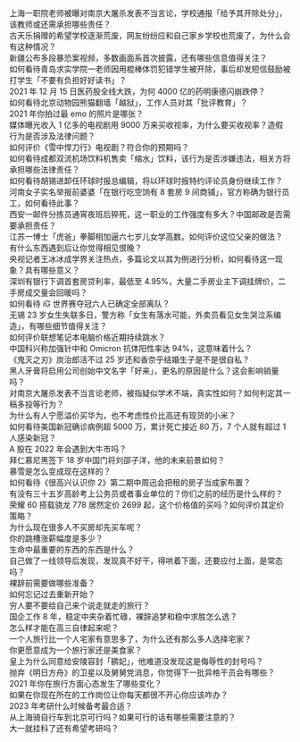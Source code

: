 上海一职院老师被曝对南京大屠杀发表不当言论，学校通报「给予其开除处分」，该教师或还需承担哪些责任？  
古天乐捐赠的希望学校逐渐荒废，网友纷纷应和自己家乡学校也荒废了，为什么会有这种情况？  
新疆公布多段暴恐案视频，多数画面系首次披露，还有哪些信息值得关注？  
如何看待青岛求实学院一老师因用棍棒体罚犯错学生被开除，事后却发短信鼓励被打学生「不要有负担好好读书」？  
2021 年 12 月 15 日医药股全线大跌，为何 4000 亿的药明康德闪崩跌停？  
如何看待北京动物园熊猫翻墙「越狱」，工作人员对其「批评教育」？  
2021 年你拍过最 emo 的照片是哪张？  
媒体曝光收入 1 亿多的电视剧用 9000 万来买收视率，为什么要买收视率？造假行为是否涉及法律问题？  
如何评价《雪中悍刀行》电视剧？符合你的预期吗？  
如何看待成都双流机场饮料机售卖「缩水」饮料，该行为是否涉嫌违法，相关方将承担哪些法律责任？  
如何看待胡锡进卸任环球时报总编辑，将以环球时报特约评论员身份继续工作？  
河南女子实名举报前婆婆「在银行吃空饷有 8 套房 9 间商铺」，官方称确为银行员工，如何看待此事？  
西安一邮件分拣员通宵夜班后猝死，这一职业的工作强度有多大？中国邮政是否需要承担责任？  
江苏一博士「虎爸」拳脚相加逼六七岁儿女学高数。如何评价这位父亲的做法？  
有什么东西遇到后让你觉得相见恨晚？  
央视记者王冰冰成学界关注热点，多篇论文以其为例进行分析，如何看待这一现象？具有哪些意义？  
深圳有银行下调首套房贷利率，最低至 4.95%，大量二手房业主下调挂牌价，二手房成交量会回暖吗？  
如何看待 iG 世界赛夺冠六人已确定全部离队？  
无锡 23 岁女生失联多日，警方称「女生有落水可能，外卖员看见女生哭泣系编造」，有哪些细节值得关注？  
如何评价联想笔记本电脑价格近期持续跳水？  
中国科兴称加强针中和 Omicron 抗体阳性率达 94%，这意味着什么？  
《鬼灭之刃》炭治郎活不过 25 岁还和香奈乎结婚生子是不是很自私？  
黑人牙膏将启用公司创始中文名字「好来」，更名的原因是什么？这会影响销量吗？  
对南京大屠杀发表不当言论老师，被指疑似学术不端，真实性如何？如何判定其一稿多投等行为？  
为什么有人宁愿溢价买华为，也不考虑性价比高还有现货的小米？  
如何看待美国新冠确诊病例超 5000 万，累计死亡接近 80 万，7 个人就有超过 1 人感染新冠？  
A 股在 2022 年会遇到大牛市吗？  
拜仁慕尼黑签下 18 岁中国门将刘邵子洋，他的未来前景如何？  
暴雪是怎么变成现在这样的？  
如何看待《很高兴认识你 2》第二期中周迅会把租的房子当成家布置？  
有没有三十五岁高龄考上公务员或者事业单位的？你们之前的经历是什么样的？  
荣耀 60 搭载骁龙 778 居然定价 2699 起，这个价格值的买吗？如何评价其定价策略？  
为什么现在很多人不买房却先买车呢？  
你的跳槽涨薪幅度是多少？  
生命中最重要的东西的东西是什么？  
自己做了一线领导后发现，发现真不好干，得哄着下面，还要应付上面，是常态吗？  
裸辞前需要做哪些准备？  
如何忘记过去重新开始？  
穷人要不要给自己来个说走就走的旅行？  
国企工作 8 年，稳定中夹杂着忙碌，裸辞追梦和稳中求胜怎么选？  
怎么样才能在高三自律起来呢？  
一个人旅行比一个人宅家有意思多了，为什么还有那么多人选择宅家？  
你更愿意成为一个旅行家还是美食家？  
皇上为什么同意给安陵容封「鹂妃」，他难道没发现这是侮辱性的封号吗？  
抛弃《明日方舟》的卫星以及舅舅党消息，你觉得下一批异格干员会有哪些？  
2021 年你在旅行方面心态发生了哪些变化？  
如果在你现在所在的工作岗位让你每天都很不开心你应该咋办？  
2023 年考研什么时候备考最合适？  
从上海骑自行车到北京可行吗？如果可行的话有哪些需要注意的？  
大一就挂科了还有希望考研吗？  
